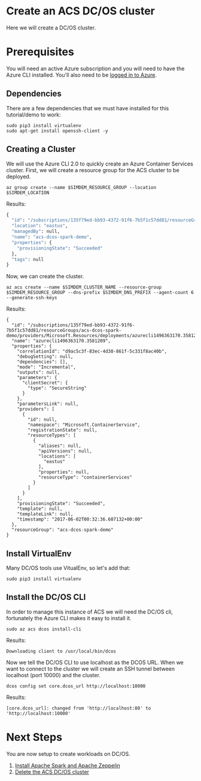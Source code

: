 # Create an ACS DC/OS cluster

Here we will create a DC/OS cluster.

# Prerequisites

You will need an active Azure subscription and you will need to have
the Azure CLI installed. You'll also need to
be [logged in to Azure](../../azure/login/README.md).

## Dependencies

There are a few dependencies that we must have installed for this
tutorial/demo to work:

```
sudo pip3 install virtualenv
sudo apt-get install openssh-client -y
```

## Creating a Cluster

We will use the Azure CLI 2.0 to quickly create an Azure Container
Services cluster. First, we will create a resource group for the ACS
cluster to be deployed.

```
az group create --name $SIMDEM_RESOURCE_GROUP --location $SIMDEM_LOCATION
```

Results: 

```Expected_similarity=0.4
{
  "id": "/subscriptions/135f79ed-bb93-4372-91f6-7b5f1c57dd81/resourceGroups/acs-dcos-spark-demo",
  "location": "eastus",
  "managedBy": null,
  "name": "acs-dcos-spark-demo",
  "properties": {
    "provisioningState": "Succeeded"
  },
  "tags": null
}
```

Now, we can create the cluster.

```
az acs create --name $SIMDEM_CLUSTER_NAME --resource-group $SIMDEM_RESOURCE_GROUP --dns-prefix $SIMDEM_DNS_PREFIX --agent-count 6 --generate-ssh-keys
```

Results:

```Expected_similarity=0.005
{
  "id": "/subscriptions/135f79ed-bb93-4372-91f6-7b5f1c57dd81/resourceGroups/acs-dcos-spark-demo/providers/Microsoft.Resources/deployments/azurecli1496363170.3581209",
  "name": "azurecli1496363170.3581209",
  "properties": {
    "correlationId": "d9ac5c3f-83ec-4d30-861f-5c331f8ac40b",
    "debugSetting": null,
    "dependencies": [],
    "mode": "Incremental",
    "outputs": null,
    "parameters": {
      "clientSecret": {
        "type": "SecureString"
      }
    },
    "parametersLink": null,
    "providers": [
      {
        "id": null,
        "namespace": "Microsoft.ContainerService",
        "registrationState": null,
        "resourceTypes": [
          {
            "aliases": null,
            "apiVersions": null,
            "locations": [
              "eastus"
            ],
            "properties": null,
            "resourceType": "containerServices"
          }
        ]
      }
    ],
    "provisioningState": "Succeeded",
    "template": null,
    "templateLink": null,
    "timestamp": "2017-06-02T00:32:36.607132+00:00"
  },
  "resourceGroup": "acs-dcos-spark-demo"
}
```

## Install VirtualEnv

Many DC/OS tools use VitualEnv, so let's add that:

```
sudo pip3 install virtualenv
```

## Install the DC/OS CLI

In order to manage this instance of ACS we will need the DC/OS cli,
fortunately the Azure CLI makes it easy to install it.

```
sudo az acs dcos install-cli
```

Results:

```
Downloading client to /usr/local/bin/dcos
```

Now we tell the DC/OS CLI to use localhost as the DCOS URL. When we
want to connect to the cluster we will create an SSH tunnel between
localhost (port 10000) and the cluster.

```
dcos config set core.dcos_url http://localhost:10000
```

Results:

```
[core.dcos_url]: changed from 'http://localhost:80' to 'http://localhost:10000'
```


# Next Steps

You are now setup to create workloads on DC/OS.

  1. [Install Apache Spark and Apache Zeppelin](../dcos_spark_install/script.md)
  2. [Delete the ACS DC/OS cluster](../cleanup/script.md)
